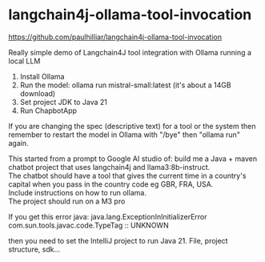 # langchain4j-ollama-tool-invocation

https://github.com/paulhilliar/langchain4j-ollama-tool-invocation

Really simple demo of Langchain4J tool integration with Ollama running a local LLM 

1. Install Ollama
2. Run the model: ollama run mistral-small:latest  (it's about a 14GB download)
3. Set project JDK to Java 21
4. Run ChapbotApp

If you are changing the spec (descriptive text) for a tool or the system then remember to restart the model in Ollama
with "/bye" then "ollama run" again. 


This started from a prompt to Google AI studio of: 
build me a Java + maven chatbot project that uses langchain4j and llama3:8b-instruct.  
The chatbot should have a tool that gives the current time in a country's capital when you pass in the country code eg GBR, FRA, USA.  
Include instructions on how to run ollama.  
The project should run on a M3 pro

If you get this error
java: java.lang.ExceptionInInitializerError
com.sun.tools.javac.code.TypeTag :: UNKNOWN

then you need to set the IntelliJ project to run Java 21.
File, project structure, sdk...

